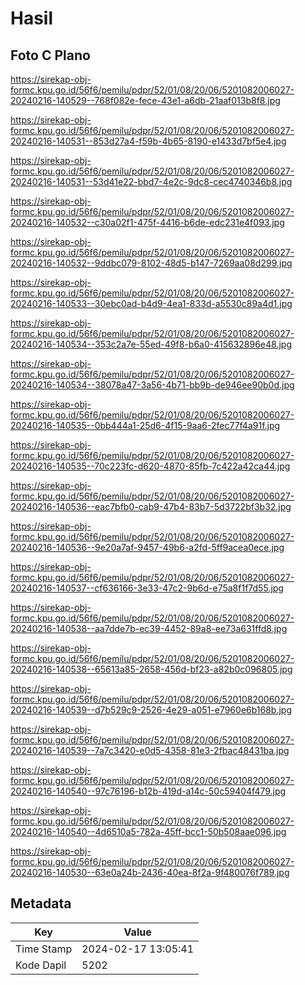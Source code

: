 # Hasil

## Foto C Plano

https://sirekap-obj-formc.kpu.go.id/56f6/pemilu/pdpr/52/01/08/20/06/5201082006027-20240216-140529--768f082e-fece-43e1-a6db-21aaf013b8f8.jpg

https://sirekap-obj-formc.kpu.go.id/56f6/pemilu/pdpr/52/01/08/20/06/5201082006027-20240216-140531--853d27a4-f59b-4b65-8190-e1433d7bf5e4.jpg

https://sirekap-obj-formc.kpu.go.id/56f6/pemilu/pdpr/52/01/08/20/06/5201082006027-20240216-140531--53d41e22-bbd7-4e2c-9dc8-cec4740346b8.jpg

https://sirekap-obj-formc.kpu.go.id/56f6/pemilu/pdpr/52/01/08/20/06/5201082006027-20240216-140532--c30a02f1-475f-4416-b6de-edc231e4f093.jpg

https://sirekap-obj-formc.kpu.go.id/56f6/pemilu/pdpr/52/01/08/20/06/5201082006027-20240216-140532--9ddbc079-8102-48d5-b147-7269aa08d299.jpg

https://sirekap-obj-formc.kpu.go.id/56f6/pemilu/pdpr/52/01/08/20/06/5201082006027-20240216-140533--30ebc0ad-b4d9-4ea1-833d-a5530c89a4d1.jpg

https://sirekap-obj-formc.kpu.go.id/56f6/pemilu/pdpr/52/01/08/20/06/5201082006027-20240216-140534--353c2a7e-55ed-49f8-b6a0-415632896e48.jpg

https://sirekap-obj-formc.kpu.go.id/56f6/pemilu/pdpr/52/01/08/20/06/5201082006027-20240216-140534--38078a47-3a56-4b71-bb9b-de946ee90b0d.jpg

https://sirekap-obj-formc.kpu.go.id/56f6/pemilu/pdpr/52/01/08/20/06/5201082006027-20240216-140535--0bb444a1-25d6-4f15-9aa6-2fec77f4a91f.jpg

https://sirekap-obj-formc.kpu.go.id/56f6/pemilu/pdpr/52/01/08/20/06/5201082006027-20240216-140535--70c223fc-d620-4870-85fb-7c422a42ca44.jpg

https://sirekap-obj-formc.kpu.go.id/56f6/pemilu/pdpr/52/01/08/20/06/5201082006027-20240216-140536--eac7bfb0-cab9-47b4-83b7-5d3722bf3b32.jpg

https://sirekap-obj-formc.kpu.go.id/56f6/pemilu/pdpr/52/01/08/20/06/5201082006027-20240216-140536--9e20a7af-9457-49b6-a2fd-5ff9acea0ece.jpg

https://sirekap-obj-formc.kpu.go.id/56f6/pemilu/pdpr/52/01/08/20/06/5201082006027-20240216-140537--cf636166-3e33-47c2-9b6d-e75a8f1f7d55.jpg

https://sirekap-obj-formc.kpu.go.id/56f6/pemilu/pdpr/52/01/08/20/06/5201082006027-20240216-140538--aa7dde7b-ec39-4452-89a8-ee73a631ffd8.jpg

https://sirekap-obj-formc.kpu.go.id/56f6/pemilu/pdpr/52/01/08/20/06/5201082006027-20240216-140538--65613a85-2658-456d-bf23-a82b0c096805.jpg

https://sirekap-obj-formc.kpu.go.id/56f6/pemilu/pdpr/52/01/08/20/06/5201082006027-20240216-140539--d7b529c9-2526-4e29-a051-e7960e6b168b.jpg

https://sirekap-obj-formc.kpu.go.id/56f6/pemilu/pdpr/52/01/08/20/06/5201082006027-20240216-140539--7a7c3420-e0d5-4358-81e3-2fbac48431ba.jpg

https://sirekap-obj-formc.kpu.go.id/56f6/pemilu/pdpr/52/01/08/20/06/5201082006027-20240216-140540--97c76196-b12b-419d-a14c-50c59404f479.jpg

https://sirekap-obj-formc.kpu.go.id/56f6/pemilu/pdpr/52/01/08/20/06/5201082006027-20240216-140540--4d6510a5-782a-45ff-bcc1-50b508aae096.jpg

https://sirekap-obj-formc.kpu.go.id/56f6/pemilu/pdpr/52/01/08/20/06/5201082006027-20240216-140530--63e0a24b-2436-40ea-8f2a-9f480076f789.jpg


## Metadata

| Key        | Value               |
| ---------- | ------------------- |
| Time Stamp | 2024-02-17 13:05:41 |
| Kode Dapil | 5202                |



